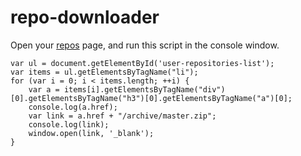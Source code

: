 # repo-downloader

Open your [repos](https://github.com/matthewgarrison?tab=repositories) page, and run this script in the console window.

```
var ul = document.getElementById('user-repositories-list');
var items = ul.getElementsByTagName("li");
for (var i = 0; i < items.length; ++i) {
	var a = items[i].getElementsByTagName("div")[0].getElementsByTagName("h3")[0].getElementsByTagName("a")[0];
	console.log(a.href);
	var link = a.href + "/archive/master.zip";
	console.log(link);
	window.open(link, '_blank');
}
```

